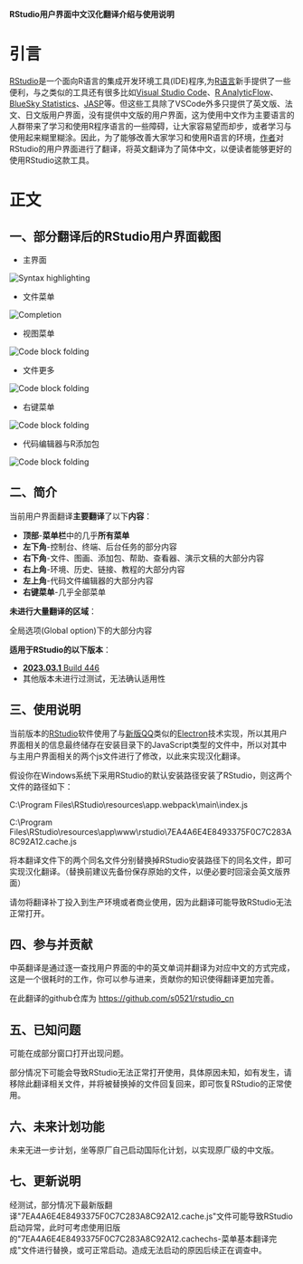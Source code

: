 **RStudio用户界面中文汉化翻译介绍与使用说明**

# 引言

[RStudio](https://posit.co/download/rstudio-desktop/)是一个面向R语言的集成开发环境工具(IDE)程序,为[R语言](https://www.r-project.org/)新手提供了一些便利，与之类似的工具还有很多比如[Visual Studio Code](https://code.visualstudio.com/)、[R AnalyticFlow](https://r.analyticflow.com/en/)、[BlueSky Statistics](https://www.blueskystatistics.com/)、[JASP](https://jasp-stats.org/)等。但这些工具除了VSCode外多只提供了英文版、法文、日文版用户界面，没有提供中文版的用户界面，这为使用中文作为主要语言的人群带来了学习和使用R程序语言的一些障碍，让大家容易望而却步，或者学习与使用起来糊里糊涂。因此，为了能够改善大家学习和使用R语言的环境，[作者](https://s0521.github.io/cn/vitae/)对RStudio的用户界面进行了翻译，将英文翻译为了简体中文，以便读者能够更好的使用RStudio这款工具。

# 正文

## 一、部分翻译后的RStudio用户界面截图

- 主界面


![Syntax highlighting](./01主界面.png)

- 文件菜单


![Completion](./02文件.png)

- 视图菜单


![Code block folding](./03视图.png)

- 文件更多


![Code block folding](./04文件更多.png)

- 右键菜单


![Code block folding](./05右键菜单.png)

- 代码编辑器与R添加包


![Code block folding](./06代码编辑器与R添加包.png)

## 二、简介

当前用户界面翻译**主要翻译**了以下**内容**：

- **顶部**-**菜单栏**中的几乎**所有菜单**
- **左下角**-控制台、终端、后台任务的部分内容
- **右下角**-文件、图画、添加包、帮助、查看器、演示文稿的大部分内容
- **右上角**-环境、历史、链接、教程的大部分内容
- **左上角**-代码文件编辑器的大部分内容
- **右键菜单**-几乎全部菜单

**未进行大量翻译的区域**：

全局选项(Global option)下的大部分内容

**适用于RStudio的以下版本**：

- [**2023.03.1** Build 446](https://download1.rstudio.org/electron/windows/RStudio-2023.03.1-446.exe)
- 其他版本未进行过测试，无法确认适用性

## 三、使用说明

当前版本的[RStudio](https://posit.co/download/rstudio-desktop/)软件使用了与[新版QQ](https://im.qq.com/pcqq/index.shtml)类似的[Electron](https://www.electronjs.org/zh/)技术实现，所以其用户界面相关的信息最终储存在安装目录下的JavaScript类型的文件中，所以对其中与主用户界面相关的两个js文件进行了修改，以此来实现汉化翻译。

假设你在Windows系统下采用RStudio的默认安装路径安装了RStudio，则这两个文件的路径如下：

C:\Program Files\RStudio\resources\app\.webpack\main\index.js

C:\Program Files\RStudio\resources\app\www\rstudio\7EA4A6E4E8493375F0C7C283A8C92A12.cache.js

将本翻译文件下的两个同名文件分别替换掉RStudio安装路径下的同名文件，即可实现汉化翻译。（替换前建议先备份保存原始的文件，以便必要时回滚会英文版界面）

请勿将翻译补丁投入到生产环境或者商业使用，因为此翻译可能导致RStudio无法正常打开。

## 四、参与并贡献

中英翻译是通过逐一查找用户界面的中的英文单词并翻译为对应中文的方式完成，这是一个很耗时的工作，你可以参与进来，贡献你的知识使得翻译更加完善。

在此翻译的github仓库为 https://github.com/s0521/rstudio_cn

## 五、已知问题

可能在成部分窗口打开出现问题。

部分情况下可能会导致RStudio无法正常打开使用，具体原因未知，如有发生，请移除此翻译相关文件，并将被替换掉的文件回复回来，即可恢复RStudio的正常使用。

## 六、未来计划功能

未来无进一步计划，坐等原厂自己启动国际化计划，以实现原厂级的中文版。

## 七、更新说明

经测试，部分情况下最新版翻译"7EA4A6E4E8493375F0C7C283A8C92A12.cache.js"文件可能导致RStudio启动异常，此时可考虑使用旧版的"7EA4A6E4E8493375F0C7C283A8C92A12.cachechs-菜单基本翻译完成"文件进行替换，或可正常启动。造成无法启动的原因后续正在调查中。
